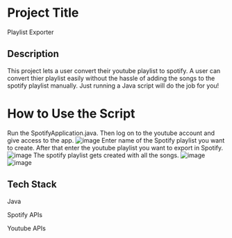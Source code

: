 # Project Title

Playlist Exporter

## Description

This project lets a user convert their youtube playlist to spotify. A user can convert thier playlist easily without the hassle of adding the songs to the spotify playlist manually. Just running a Java script will do the job for you!

# How to Use the Script

Run the SpotifyApplication.java. Then log on to the youtube account and give access to the app.
![image](https://user-images.githubusercontent.com/26858784/200017296-17b2e86d-27dc-4092-8d77-dad4f882f02f.png)
Enter name of the Spotify playlist you want to create. After that enter the youtube playlist you want to export in Spotify.
![image](https://user-images.githubusercontent.com/26858784/200022464-3d8f0278-b996-4c12-81d1-592799542b28.png)
The spotify playlist gets created with all the songs.
![image](https://user-images.githubusercontent.com/26858784/200018933-4fa5fcac-e00e-4266-8101-56563b5f72fe.png)
![image](https://user-images.githubusercontent.com/26858784/200022902-bd22bf23-cd2a-4bfb-b67c-08d0eac4ed73.png)

## Tech Stack

Java

Spotify APIs

Youtube APIs





